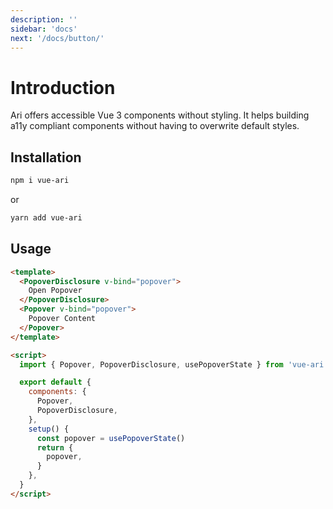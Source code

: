 ```yaml
---
description: ''
sidebar: 'docs'
next: '/docs/button/'
---
```


# Introduction

Ari offers accessible Vue 3 components without styling. It helps building a11y compliant components without having to overwrite default styles.

## Installation

```bash
npm i vue-ari
```

or

```bash
yarn add vue-ari
```

## Usage

```html
<template>
  <PopoverDisclosure v-bind="popover">
    Open Popover
  </PopoverDisclosure>
  <Popover v-bind="popover">
    Popover Content
  </Popover>
</template>

<script>
  import { Popover, PopoverDisclosure, usePopoverState } from 'vue-ari'

  export default {
    components: {
      Popover,
      PopoverDisclosure,
    },
    setup() {
      const popover = usePopoverState()
      return {
        popover,
      }
    },
  }
</script>
```
